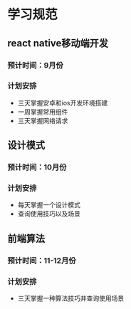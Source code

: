 # 学习规范

## react native移动端开发
### 预计时间：9月份
### 计划安排
- 三天掌握安卓和ios开发环境搭建
- 一周掌握常用组件
- 三天掌握网络请求

## 设计模式
### 预计时间：10月份
### 计划安排
- 每天掌握一个设计模式
- 查询使用技巧以及场景
## 前端算法
### 预计时间：11-12月份
### 计划安排
- 三天掌握一种算法技巧并查询使用场景






